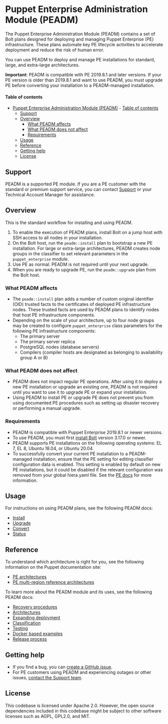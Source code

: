 # Puppet Enterprise Administration Module (PEADM)

The Puppet Enterprise Administration Module (PEADM) contains a set of Bolt plans designed for deploying and managing Puppet Enterprise (PE) infrastructure. These plans automate key PE lifecycle activities to accelerate deployment and reduce the risk of human error.

You can use PEADM to deploy and manage PE installations for standard, large, and extra-large architectures.

**Important**: PEADM is compatible with PE 2019.8.1 and later versions. If your PE version is older than 2019.8.1 and want to use PEADM, you must upgrade PE before converting your installation to a PEADM-managed installation.

#### Table of contents

- [Puppet Enterprise Administration Module (PEADM)](#puppet-enterprise-pe-administration-adm-module)
      - [Table of contents](#table-of-contents)
  - [Support](#support)
  - [Overview](#overview)
    - [What PEADM affects](#what-peadm-affects)
    - [What PEADM does not affect](#what-peadm-does-not-affect)
    - [Requirements](#requirements)
  - [Usage](#usage)
  - [Reference](#reference)
  - [Getting help](#getting-help)
  - [License](#license)

## Support

PEADM is a supported PE module. If you are a PE customer with the standard or premium support service, you can contact [Support](https://portal.perforce.com/s/topic/0TO4X000000DbNgWAK/puppet) or your Technical Account Manager for assistance.


## Overview

This is the standard workflow for installing and using PEADM.

1. To enable the execution of PEADM plans, install Bolt on a jump host with SSH access to all nodes in your installation.
2. On the Bolt host, run the `peadm::install` plan to bootstrap a new PE installation. For large or extra-large architectures, PEADM creates node groups in the classifier to set relevant parameters in the `puppet_enterprise` module.
3. Use PE as normal. PEADM is not required until your next upgrade.
4. When you are ready to upgrade PE, run the `peadm::upgrade` plan from the Bolt host.

### What PEADM affects

* The `peadm::install` plan adds a number of custom original identifier (OID) trusted facts to the certificates of deployed PE infrastructure nodes. These trusted facts are used by PEADM plans to identify nodes that host PE infrastructure components.
* Depending on the scale of your architecture, up to four node groups may be created to configure `puppet_enterprise` class parameters for the following PE infrastructure components: 
    * The primary server
    * The primary server replica
    * PostgreSQL nodes (database servers)
    * Compilers (compiler hosts are designated as belonging to availability group A or B)

### What PEADM does not affect

* PEADM does not impact regular PE operations. After using it to deploy a new PE installation or upgrade an existing one, PEADM is not required until you want to use it to upgrade PE or expand your installation.
* Using PEADM to install PE or upgrade PE does not prevent you from using documented PE procedures such as setting up disaster recovery or performing a manual upgrade.

### Requirements

* PEADM is compatible with Puppet Enterprise 2019.8.1 or newer versions.
* To use PEADM, you must first [install Bolt](https://www.puppet.com/docs/bolt/latest/bolt_installing) version 3.17.0 or newer.
* PEADM supports PE installations on the following operating systems: EL 7, EL 8, Ubuntu 18.04, or Ubuntu 20.04.
* To successfully convert your current PE installation to a PEADM-managed installation, ensure that the PE setting for editing classifier configuration data is enabled. This setting is enabled by default on new PE installations, but it could be disabled if the relevant configuration was removed from your global hiera.yaml file. See the [PE docs](https://www.puppet.com/docs/pe/latest/config_console.html#enable_console_configuration_data) for more information.

## Usage

For instructions on using PEADM plans, see the following PEADM docs:

* [Install](https://github.com/puppetlabs/puppetlabs-peadm/blob/main/documentation/install.md)
* [Upgrade](https://github.com/puppetlabs/puppetlabs-peadm/blob/main/documentation/upgrade.md)
* [Convert](https://github.com/puppetlabs/puppetlabs-peadm/blob/main/documentation/convert.md)
* [Status](https://github.com/puppetlabs/puppetlabs-peadm/blob/main/documentation/status.md)

## Reference

To understand which architecture is right for you, see the following information on the Puppet documentation site:

* [PE architectures](https://puppet.com/docs/pe/latest/choosing_an_architecture.html)
* [PE multi-region reference architectures](https://puppet.com/docs/patterns-and-tactics/latest/reference-architectures/pe-multi-region-reference-architectures.html)


To learn more about the PEADM module and its uses, see the following PEADM docs:

* [Recovery procedures](https://github.com/puppetlabs/puppetlabs-peadm/blob/main/documentation/recovery.md)
* [Architectures](https://github.com/puppetlabs/puppetlabs-peadm/blob/main/documentation/architectures.md)
* [Expanding deployment](https://github.com/puppetlabs/puppetlabs-peadm/blob/main/documentation/expanding.md)
* [Classification](https://github.com/puppetlabs/puppetlabs-peadm/blob/main/documentation/classification.md)
* [Testing](https://github.com/puppetlabs/puppetlabs-peadm/blob/main/documentation/pre_post_checks.md)
* [Docker based examples](https://github.com/puppetlabs/puppetlabs-peadm/blob/main/documentation/docker_examples.md)
* [Release process](https://github.com/puppetlabs/puppetlabs-peadm/blob/main/documentation/release_process.md)

## Getting help

* If you find a bug, you can [create a GitHub issue](https://github.com/puppetlabs/puppetlabs-peadm/issues).
* For PE customers using PEADM and experiencing outages or other issues, [contact the Support team](https://portal.perforce.com/s/topic/0TO4X000000DbNgWAK/puppet).

## License

This codebase is licensed under Apache 2.0. However, the open source dependencies included in this codebase might be subject to other software licenses such as AGPL, GPL2.0, and MIT.
